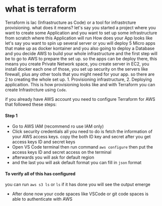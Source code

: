 # what is terraform
Terraform is Iac (Infrastructure as Code) or a tool for infrastrcture provisioning. what does it means?
let's say you started a project where you want to create some Application and you want to set up some infrastructure from scratch where this Application will run 
How does your App looks like
let's say you want to spin up several server or you will deploy 5 Micro apps that make up as docker kontainer and you also going to deploy a Database and you decide AWS to build your whole infrastructure 
and the first step will be to go to AWS to prepare the set up. so the apps can be deploy there, this means you create Private Network space, you create server in EC2, you install docker each one of those, you set up security on the servers like firewall, plus any other tools that you might need for your app. so there are 2 to creating the whole set up. 1. Provisioning infrastructure, 2. Deploying applicaition. 
This is how provisioning looks like and with Terraform you can create Infrastrcture using `Code`.


if you already have AWS account you need to configure Terraform for AWS that followed these steps:
#### Step 1
- Go to AWS IAM (recommend ro use IAM only) 
- Click security credentials
all you need to do is fetch the information of your AWS access keys.
copy the both ID key and secret after you get access keys ID and secret keys 
- Open VS Code terminal then run command
``aws configure`` then  put the access keys ID and secret access on the terminal
- afterwards you will ask for default region 
- and the last you will ask default format you can fill in ``json`` format

#### To verify all of this has configured 
you can run ``aws s3 ls`` or ``ls`` if it has done you will see the output emerge
- After done now your code spaces like VSCode or git code spaces is able to authenticate with AWS

#### 